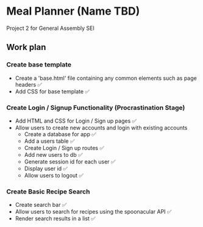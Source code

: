 # Meal Planner (Name TBD)

Project 2 for General Assembly SEI

## Work plan

### Create base template 

- Create a 'base.html' file containing any common elements such as page headers ✅
- Add CSS for base template ✅

### Create Login / Signup Functionality  (Procrastination Stage)

- Add HTML and CSS for Login / Sign up pages ✅
- Allow users to create new accounts and login with existing accounts
    - Create a database for app ✅
    - Add a users table ✅
    - Create Login / Sign up routes ✅
    - Add new users to db ✅
    - Generate session id for each user ✅
    - Display user id ✅
    - Allow users to logout ✅

### Create Basic Recipe Search

- Create search bar ✅
- Allow users to search for recipes using the spoonacular API ✅
- Render search results in a list ✅